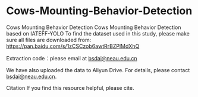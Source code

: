 # Cows-Mounting-Behavior-Detection
Cows Mounting Behavior Detection
Cows Mounting Behavior Detection based on IATEFF-YOLO
To find the dataset used in this study, please make sure all files are downloaded from: https://pan.baidu.com/s/1zCSCzob6awtRrBZPlMdXhQ

Extraction code：please email at bsdai@neau.edu.cn

We have also uploaded the data to Aliyun Drive. For details, please contact bsdai@neau.edu.cn.

Citation
If you find this resource helpful, please cite.
